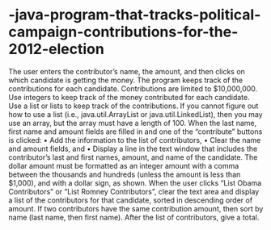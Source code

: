 # -java-program-that-tracks-political-campaign-contributions-for-the-2012-election
The user enters the contributor’s name, the amount, and then clicks on which candidate is getting the money. The program keeps track of the contributions for each candidate. Contributions are limited to $10,000,000.
Use integers to keep track of the money contributed for each candidate. Use a list or lists to keep track of the contributions. If you cannot figure out how to use a list (i.e., java.util.ArrayList or java.util.LinkedList), then you may use an array, but the array must have a length of 100.
When the last name, first name and amount fields are filled in and one of the “contribute” buttons is clicked:
• Add the information to the list of contributors,
• Clear the name and amount fields, and
• Display a line in the text window that includes the contributor’s last and first
names, amount, and name of the candidate. The dollar amount must be formatted as an integer amount with a comma between the thousands and hundreds (unless the amount is less than $1,000), and with a dollar sign, as shown.
When the user clicks “List Obama Contributors” or “List Romney Contributors”, clear the text area and display a list of the contributors for that candidate, sorted in descending order of amount. If two contributors have the same contribution amount, then sort by name (last name, then first name). After the list of contributors, give a total.
